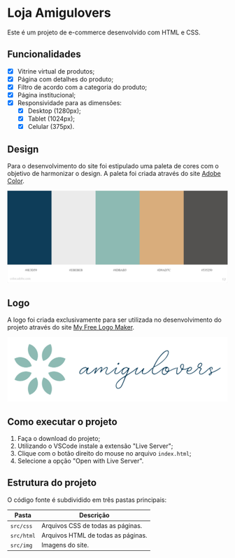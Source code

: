 # Loja Amigulovers

Este é um projeto de e-commerce desenvolvido com HTML e CSS.

## Funcionalidades

- [x] Vitrine virtual de produtos;
- [x] Página com detalhes do produto;
- [x] Filtro de acordo com a categoria do produto;
- [x] Página institucional;
- [x] Responsividade para as dimensões:
  - [x] Desktop (1280px);
  - [x] Tablet (1024px);
  - [x] Celular (375px).

## Design

Para o desenvolvimento do site foi estipulado uma paleta de cores com o objetivo de harmonizar o design. A paleta foi criada através do site [Adobe Color](https://color.adobe.com/pt/create/color-wheel).

![Paleta de cores](docs/paleta-de-cores.jpeg "Paleta de cores")

## Logo

A logo foi criada exclusivamente para ser utilizada no desenvolvimento do projeto através do site [My Free Logo Maker](https://myfreelogomaker.com/).

![Logo](src/img/logo.svg)

## Como executar o projeto

1. Faça o download do projeto;
2. Utilizando o VSCode instale a extensão "Live Server";
3. Clique com o botão direito do mouse no arquivo `index.html`;
4. Selecione a opção "Open with Live Server".

## Estrutura do projeto

O código fonte é subdividido em três pastas principais:

| Pasta | Descrição |
| --- | --- |
| `src/css` | Arquivos CSS de todas as páginas. |
| `src/html` | Arquivos HTML de todas as páginas. |
| `src/img` | Imagens do site. |